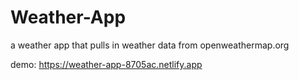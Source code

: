 # Weather-App
 a weather app that pulls in weather data from openweathermap.org
 
 demo: https://weather-app-8705ac.netlify.app
